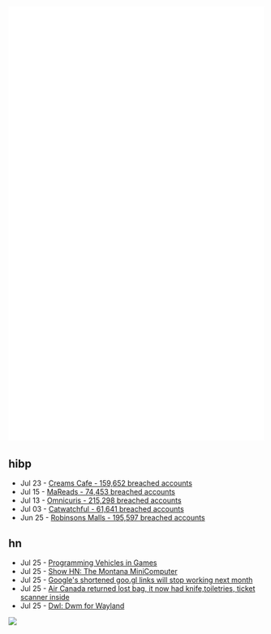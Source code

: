 ![Metrics](https://raw.githubusercontent.com/phixion/phixion/master/metrics.svg)

## hibp

<!--
for https://github.com/phixion/phixion/blob/main/.github/workflows/feeds.yml
-->
<!--START_SECTION:haveibeenpwnd-->
- Jul 23 - [Creams Cafe - 159,652 breached accounts](https://haveibeenpwned.com/Breach/CreamsCafe)
- Jul 15 - [MaReads - 74,453 breached accounts](https://haveibeenpwned.com/Breach/MaReads)
- Jul 13 - [Omnicuris - 215,298 breached accounts](https://haveibeenpwned.com/Breach/Omnicuris)
- Jul 03 - [Catwatchful - 61,641 breached accounts](https://haveibeenpwned.com/Breach/Catwatchful)
- Jun 25 - [Robinsons Malls - 195,597 breached accounts](https://haveibeenpwned.com/Breach/RobinsonsMalls)
<!--END_SECTION:haveibeenpwnd-->

## hn

<!--
for https://github.com/phixion/phixion/blob/main/.github/workflows/feeds.yml
-->
<!--START_SECTION:hn-->
- Jul 25 - [Programming Vehicles in Games](https://wassimulator.com/blog/programming/programming_vehicles_in_games.html)
- Jul 25 - [Show HN: The Montana MiniComputer](https://mtmc.cs.montana.edu/)
- Jul 25 - [Google's shortened goo.gl links will stop working next month](https://www.theverge.com/news/713125/google-url-shortener-links-shutdown-deadline)
- Jul 25 - [Air Canada returned lost bag, it now had knife,toiletries, ticket scanner inside](https://www.cbc.ca/news/canada/newfoundland-labrador/air-canada-mystery-baggage-1.7592756)
- Jul 25 - [Dwl: Dwm for Wayland](https://codeberg.org/dwl/dwl)
<!--END_SECTION:hn-->

<!--
for https://yhype.me
-->
![](https://hit.yhype.me/github/profile?user_id=13013670)
